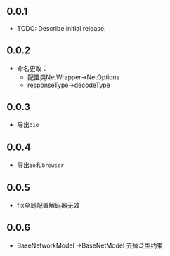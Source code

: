 ## 0.0.1

* TODO: Describe initial release.
## 0.0.2

* 命名更改：
    - 配置类NetWrapper->NetOptions
    - responseType->decodeType
  
## 0.0.3

* 导出`dio`

## 0.0.4

* 导出`io`和`browser`

## 0.0.5

* fix全局配置解码器无效

## 0.0.6

* BaseNetworkModel ->BaseNetModel 去掉泛型约束
